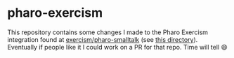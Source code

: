 # pharo-exercism

This repository contains some changes I made to the Pharo Exercism integration found at [exercism/pharo-smalltalk](https://github.com/exercism/pharo-smalltalk) (see [this directory](https://github.com/exercism/pharo-smalltalk/tree/main/dev/src/ExercismTools)). Eventually if people like it I could work on a PR for that repo. Time will tell 😄
